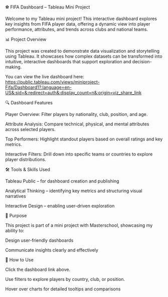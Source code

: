 ⚽ FIFA Dashboard – Tableau Mini Project

Welcome to my Tableau mini project! This interactive dashboard explores key insights from FIFA player data, offering a dynamic view into player performance, attributes, and trends across clubs and national teams.

📊 Project Overview

This project was created to demonstrate data visualization and storytelling using Tableau. It showcases how complex datasets can be transformed into intuitive, interactive dashboards that support exploration and decision-making.

You can view the live dashboard here: https://public.tableau.com/views/miniproject-Fifa/Dashboard1?:language=en-US&:sid=&:redirect=auth&:display_count=n&:origin=viz_share_link

🔍 Dashboard Features

Player Overview: Filter players by nationality, club, position, and age.

Attribute Analysis: Compare technical, physical, and mental attributes across selected players.

Top Performers: Highlight standout players based on overall ratings and key metrics.

Interactive Filters: Drill down into specific teams or countries to explore player distributions.

🛠️ Tools & Skills Used

Tableau Public – for dashboard creation and publishing

Analytical Thinking – identifying key metrics and structuring visual narratives

Interactive Design – enabling user-driven exploration

🎯 Purpose

This project is part of a mini project with Masterschool, showcasing my ability to:

Design user-friendly dashboards

Communicate insights clearly and effectively

🚀 How to Use

Click the dashboard link above.

Use filters to explore players by country, club, or position.

Hover over charts for detailed tooltips and comparisons


